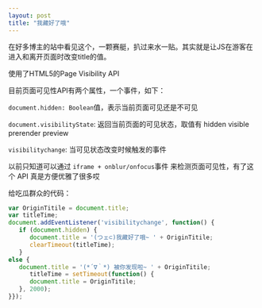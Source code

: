 ```yaml
---
layout: post
title: "我藏好了哦"
---
```

在好多博主的站中看见这个，一颗赛艇，扒过来水一贴。其实就是让JS在游客在进入和离开页面时改变title的值。

使用了HTML5的Page Visibility API

目前页面可见性API有两个属性，一个事件，如下：

`document.hidden: Boolean`值，表示当前页面可见还是不可见

`document.visibilityState`: 返回当前页面的可见状态，取值有 hidden visible prerender preview

`visibilitychange`: 当可见状态改变时候触发的事件

以前只知道可以通过 `iframe + onblur/onfocus`事件 来检测页面可见性，有了这个 API 真是方便优雅了很多哎

给吃瓜群众的代码：
```javascript
var OriginTitile = document.title;
var titleTime;
document.addEventListener('visibilitychange', function() {
   if (document.hidden) {
      document.title = '(つェ⊂)我藏好了哦~ ' + OriginTitile;
      clearTimeout(titleTime);
   }
else {
   document.title = '(*´∇｀*) 被你发现啦~ ' + OriginTitile;
      titleTime = setTimeout(function() {
      document.title = OriginTitile;
   }, 2000);
}});
```
